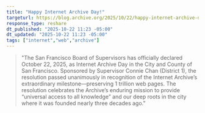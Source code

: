 ```yaml
---
title: "Happy Internet Archive Day!"
targeturl: https://blog.archive.org/2025/10/22/happy-internet-archive-day/
response_type: reshare
dt_published: "2025-10-22 11:23 -05:00"
dt_updated: "2025-10-22 11:23 -05:00"
tags: ["internet","web","archive"]
---
```


> "The San Francisco Board of Supervisors has officially declared October 22, 2025, as Internet Archive Day in the City and County of San Francisco. Sponsored by Supervisor Connie Chan (District 1), the resolution passed unanimously in recognition of the Internet Archive’s extraordinary milestone—preserving 1 trillion web pages. The resolution celebrates the Archive’s enduring mission to provide “universal access to all knowledge” and our deep roots in the city where it was founded nearly three decades ago."